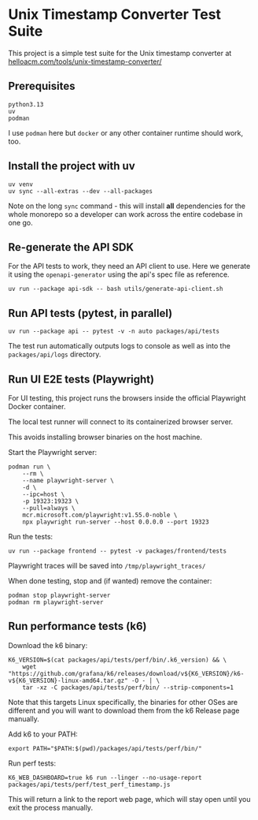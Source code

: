 # Unix Timestamp Converter Test Suite

This project is a simple test suite for the Unix timestamp converter at
[helloacm.com/tools/unix-timestamp-converter/](https://helloacm.com/tools/unix-timestamp-converter/)

## Prerequisites

```
python3.13
uv
podman
```

I use `podman` here but `docker` or any other container runtime should work, too.

## Install the project with uv

```shell
uv venv
uv sync --all-extras --dev --all-packages
```

Note on the long `sync` command - this will install __all__ dependencies for the
whole monorepo so a developer can work across the entire codebase in one go.

## Re-generate the API SDK

For the API tests to work, they need an API client to use. Here we generate it
using the `openapi-generator` using the api's spec file as reference.

```shell
uv run --package api-sdk -- bash utils/generate-api-client.sh
```

## Run API tests (pytest, in parallel)

```shell
uv run --package api -- pytest -v -n auto packages/api/tests
```

The test run automatically outputs logs to console as well as into the
`packages/api/logs` directory.

## Run UI E2E tests (Playwright)

For UI testing, this project runs the browsers inside the official Playwright
Docker container.

The local test runner will connect to its containerized browser server.

This avoids installing browser binaries on the host machine.

Start the Playwright server:

```shell
podman run \
    --rm \
    --name playwright-server \
    -d \
    --ipc=host \
    -p 19323:19323 \
    --pull=always \
    mcr.microsoft.com/playwright:v1.55.0-noble \
    npx playwright run-server --host 0.0.0.0 --port 19323
```

Run the tests:

```shell
uv run --package frontend -- pytest -v packages/frontend/tests
```

Playwright traces will be saved into `/tmp/playwright_traces/`

When done testing, stop and (if wanted) remove the container:

```shell
podman stop playwright-server
podman rm playwright-server
```

## Run performance tests (k6)

Download the k6 binary:

```shell
K6_VERSION=$(cat packages/api/tests/perf/bin/.k6_version) && \
    wget "https://github.com/grafana/k6/releases/download/v${K6_VERSION}/k6-v${K6_VERSION}-linux-amd64.tar.gz" -O - | \
    tar -xz -C packages/api/tests/perf/bin/ --strip-components=1
```

Note that this targets Linux specifically, the binaries for other OSes are
different and you will want to download them from the k6 Release page manually.

Add k6 to your PATH:

```shell
export PATH="$PATH:$(pwd)/packages/api/tests/perf/bin/"
```

Run perf tests:

```shell
K6_WEB_DASHBOARD=true k6 run --linger --no-usage-report packages/api/tests/perf/test_perf_timestamp.js
```

This will return a link to the report web page, which will stay open until you
exit the process manually.
